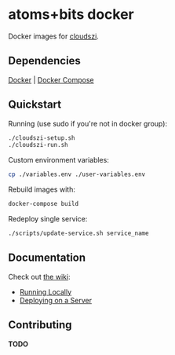 # atoms+bits docker

Docker images for [cloudszi](https://www.cloudszi.com/).

## Dependencies

[Docker](https://docs.docker.com/install/linux/docker-ce/ubuntu/) | [Docker Compose](https://docs.docker.com/compose/install/)

## Quickstart

Running (use sudo if you're not in docker group):
~~~bash
./cloudszi-setup.sh
./cloudszi-run.sh
~~~

Custom environment variables:
~~~bash
cp ./variables.env ./user-variables.env
~~~

Rebuild images with:
~~~bash
docker-compose build
~~~

Redeploy single service:
~~~bash
./scripts/update-service.sh service_name
~~~

## Documentation

Check out [the wiki](https://github.com/cloudszi/cloudszi/wiki):

* [Running Locally](https://github.com/cloudszi/cloudszi/wiki/Running-Locally)
* [Deploying on a Server](https://github.com/cloudszi/cloudszi/wiki/Deploying-to-Production-Server)

## Contributing

**TODO**
